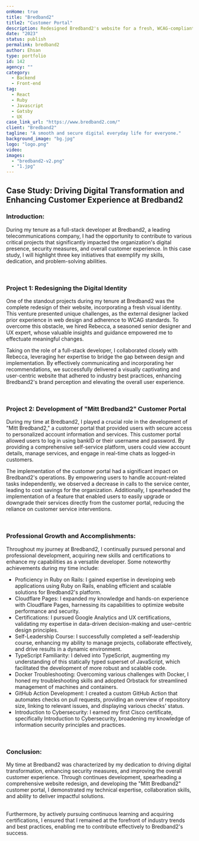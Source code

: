 ```yaml
---
onHome: true
title: "Bredband2"
title2: "Customer Portal"
description: Redesigned Bredband2's website for a fresh, WCAG-compliant visual identity and developed the "Mitt Bredband2" customer portal, enabling secure self-service and reducing customer support calls.
date: "2023"
status: publish
permalink: bredband2
author: Ehsan
type: portfolio
id: 142
agency: ""
category:
  - Backend
  - Front-end
tag:
  - React
  - Ruby
  - Javascript
  - Gatsby
  - UX
case_link_url: "https://www.bredband2.com/"
client: "Bredband2"
tagline: "A smooth and secure digital everyday life for everyone."
background_image: "bg.jpg"
logo: "logo.png"
video:
images:
  - "bredband2-v2.png"
  - "1.jpg"
---
```


<h2> Case Study: Driving Digital Transformation and Enhancing Customer Experience at Bredband2</h2>

<h3>Introduction: </h3>

<p>During my tenure as a full-stack developer at Bredband2, a leading telecommunications company, I had the opportunity to contribute to various critical projects that significantly impacted the organization's digital presence, security measures, and overall customer experience. In this case study, I will highlight three key initiatives that exemplify my skills, dedication, and problem-solving abilities. </p>

<br />
<h3>Project 1: Redesigning the Digital Identity </h3>

<p>One of the standout projects during my tenure at Bredband2 was the complete redesign of their website, incorporating a fresh visual identity. This venture presented unique challenges, as the external designer lacked prior experience in web design and adherence to WCAG standards. To overcome this obstacle, we hired Rebecca, a seasoned senior designer and UX expert, whose valuable insights and guidance empowered me to effectuate meaningful changes.</p>

<p>Taking on the role of a full-stack developer, I collaborated closely with Rebecca, leveraging her expertise to bridge the gap between design and implementation. By effectively communicating and incorporating her recommendations, we successfully delivered a visually captivating and user-centric website that adhered to industry best practices, enhancing Bredband2's brand perception and elevating the overall user experience.</p>

<br />
<h3> Project 2: Development of "Mitt Bredband2" Customer Portal </h3>

<p>During my time at Bredband2, I played a crucial role in the development of "Mitt Bredband2," a customer portal that provided users with secure access to personalized account information and services. This customer portal allowed users to log in using bankID or their username and password. By providing a comprehensive self-service platform, users could view account details, manage services, and engage in real-time chats as logged-in customers.</p>

<p>The implementation of the customer portal had a significant impact on Bredband2's operations. By empowering users to handle account-related tasks independently, we observed a decrease in calls to the service center, leading to cost savings for the organization. Additionally, I spearheaded the implementation of a feature that enabled users to easily upgrade or downgrade their services directly from the customer portal, reducing the reliance on customer service interventions.</p>

<br />
<h3>Professional Growth and Accomplishments:</h3>

<p> Throughout my journey at Bredband2, I continually pursued personal and professional development, acquiring new skills and certifications to enhance my capabilities as a versatile developer. Some noteworthy achievements during my time include:</p>

<ul>
    <li>Proficiency in Ruby on Rails: I gained expertise in developing web applications using Ruby on Rails, enabling efficient and scalable solutions for Bredband2's platform.</li>
    <li>Cloudflare Pages: I expanded my knowledge and hands-on experience with Cloudflare Pages, harnessing its capabilities to optimize website performance and security. </li>
    <li>Certifications: I pursued Google Analytics and UX certifications, validating my expertise in data-driven decision-making and user-centric design principles.</li>
    <li>Self-Leadership Course: I successfully completed a self-leadership course, enhancing my ability to manage projects, collaborate effectively, and drive results in a dynamic environment.</li>
    <li>TypeScript Familiarity: I delved into TypeScript, augmenting my understanding of this statically typed superset of JavaScript, which facilitated the development of more robust and scalable code.</li>
    <li>Docker Troubleshooting: Overcoming various challenges with Docker, I honed my troubleshooting skills and adopted Orbstack for streamlined management of machines and containers.</li>
    <li>GitHub Action Development: I created a custom GitHub Action that automates checks on pull requests, providing an overview of repository size, linking to relevant issues, and displaying various checks' status.</li>
    <li>Introduction to Cybersecurity: I earned my first Cisco certificate, specifically Introduction to Cybersecurity, broadening my knowledge of information security principles and practices.</li>

</ul>
<br />
<h3>Conclusion:</h3>

<p>
My time at Bredband2 was characterized by my dedication to driving digital transformation, enhancing security measures, and improving the overall customer experience. Through continues development, spearheading a comprehensive website redesign, and developing the "Mitt Bredband2" customer portal, I demonstrated my technical expertise, collaboration skills, and ability to deliver impactful solutions.<br /><br />

Furthermore, by actively pursuing continuous learning and acquiring certifications, I ensured that I remained at the forefront of industry trends and best practices, enabling me to contribute effectively to Bredband2's success.</p>

